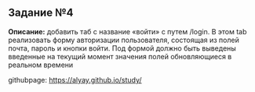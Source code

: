 ## Задание №4

**Описание:** добавить таб c название «войти» с путем /login. В этом tab реализовать форму авторизации пользователя, состоящая из полей почта, пароль и кнопки войти. Под формой должно быть выведены введенные на текущий момент значения полей обновляющиеся в реальном времени

githubpage: <https://alyay.github.io/study/>
